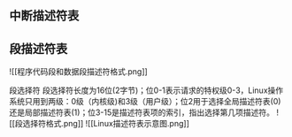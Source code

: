 ## 中断描述符表

## 段描述符表
![[程序代码段和数据段描述符格式.png]]

段选择符
段选择符长度为16位(2字节)；位0-1表示请求的特权级0-3，Linux操作系统只用到两级：0级（内核级)和3级（用户级）；位2用于选择全局描述符表(0)还是局部描述符表(1)；位3-15是描述符表项的索引，指出选择第几项描述符。
![[段选择符格式.png]]
![[Linux描述符表示意图.png]]